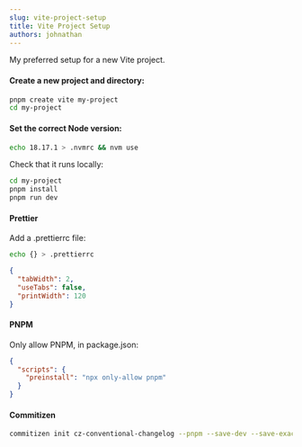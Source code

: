 ```yaml
---
slug: vite-project-setup
title: Vite Project Setup
authors: johnathan
---
```


My preferred setup for a new Vite project.
<!-- truncate -->

#### Create a new project and directory:

```bash
pnpm create vite my-project
cd my-project
```

#### Set the correct Node version:

```bash
echo 18.17.1 > .nvmrc && nvm use
```

Check that it runs locally:

```bash
cd my-project
pnpm install
pnpm run dev
```

#### Prettier

Add a .prettierrc file:

```bash
echo {} > .prettierrc
```

```json
{
  "tabWidth": 2,
  "useTabs": false,
  "printWidth": 120
}
```

#### PNPM

Only allow PNPM, in package.json:

```json
{
  "scripts": {
    "preinstall": "npx only-allow pnpm"
  }
}
```

#### Commitizen

```bash
commitizen init cz-conventional-changelog --pnpm --save-dev --save-exact
```
